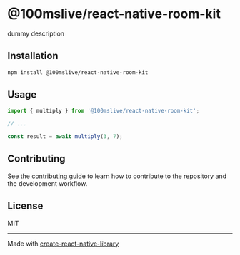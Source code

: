 # @100mslive/react-native-room-kit

dummy description

## Installation

```sh
npm install @100mslive/react-native-room-kit
```

## Usage

```js
import { multiply } from '@100mslive/react-native-room-kit';

// ...

const result = await multiply(3, 7);
```

## Contributing

See the [contributing guide](CONTRIBUTING.md) to learn how to contribute to the repository and the development workflow.

## License

MIT

---

Made with [create-react-native-library](https://github.com/callstack/react-native-builder-bob)
